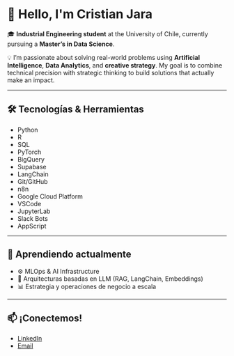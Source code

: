 # 👋 Hello, I'm Cristian Jara

🎓 **Industrial Engineering student** at the University of Chile, currently pursuing a **Master’s in Data Science**.

💡 I’m passionate about solving real-world problems using **Artificial Intelligence**, **Data Analytics**, and **creative strategy**. My goal is to combine technical precision with strategic thinking to build solutions that actually make an impact.

---

## 🛠️ Tecnologías & Herramientas

- Python
- R
- SQL
- PyTorch
- BigQuery
- Supabase
- LangChain
- Git/GitHub
- n8n
- Google Cloud Platform
- VSCode
- JupyterLab
- Slack Bots
- AppScript

---

## 🌱 Aprendiendo actualmente

- ⚙️ MLOps & AI Infrastructure
- 🤖 Arquitecturas basadas en LLM (RAG, LangChain, Embeddings)
- 📊 Estrategia y operaciones de negocio a escala

---

## 📫 ¡Conectemos!

- [LinkedIn](https://www.linkedin.com/in/cristian-jara-murillo-903a57213/)
- [Email](mailto:cristian.jara.m@ug.uchile.cl)